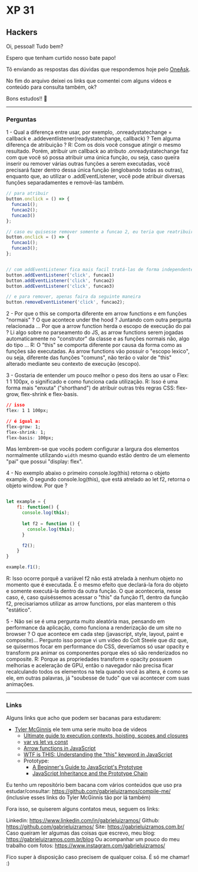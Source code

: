 # XP 31
## Hackers

Oi, pessoal! Tudo bem?

Espero que tenham curtido nosso bate papo!

Tô enviando as respostas das dúvidas que respondemos hoje pelo [OneAsk](https://join.oneask.ml/e/duvidas-st1-xp31-hacker/5e5ffb12b08cfb561728b3b5).

No fim do arquivo deixei os links que comentei com alguns vídeos e conteúdo para consulta também, ok?

Bons estudos!! 🚀

---

### Perguntas

1 - Qual a diferença entre usar, por exemplo, .onreadystatechange = callback e .addeventlistener(readystatechange, callback) ? Tem alguma diferença de atribuição ?
R: Com os dois você consgue atingir o mesmo resultado.
Porém, atribuir um callback ao atributo .onreadystatechange faz com que você só possa atribuir uma única função, ou seja, caso queira inserir ou remover várias outras funções a serem executadas, você precisará fazer dentro dessa única função (englobando todas as outras), enquanto que, ao utilizar o .addEventListener, você pode atribuir diversas funções separadamentes e removê-las também.

```js
// para atribuir
button.onclick = () => {
  funcao1();
  funcao2();
  funcao3()
};

// caso eu quisesse remover somente a funcao 2, eu teria que reatribuir toda a funcao novamente
button.onclick = () => {
  funcao1();
  funcao3();
};


// com addEventListener fica mais facil tratá-las de forma independente
button.addEventListener('click', funcao1)
button.addEventListener('click', funcao2)
button.addEventListener('click', funcao3)

// e para remover, apenas faira da seguinte maneira
button.removeEventListener('click', funcao2);
```

2 - Por que o this se comporta diferente em arrow functions e em funções "normais" ?
    O que acontece under the hood ?
    Juntando com outra pergunta relacionada ... Por que a arrow function herda o escopo de execução do pai ? Li algo sobre no parseamento do JS, as arrow functions serem jogadas automaticamente no "construtor" da classe e as funções normais não, algo do tipo ...
R: O "this" se comporta diferente por causa da forma como as funções são executadas. As arrow functions vão possuir o "escopo lexico", ou seja, diferente das funções "comuns", não terão o valor de "this" alterado mediante seu contexto de execução (escopo).

3 - Gostaria de entender um pouco melhor o peso dos itens ao usar o Flex: 1 1 100px, o significado e como funciona cada utilização.
R: Isso é uma forma mais "enxuta" ("shorthand") de atribuir outras três regras CSS: flex-grow, flex-shrink e flex-basis.
```css
// isso
flex: 1 1 100px;

// é igual a:
flex-grow: 1;
flex-shrink: 1;
flex-basis: 100px;
```

Mas lembrem-se que vocês podem configurar a largura dos elementos normalmente utilizando `width` mesmo quando estão dentro de um elemento "pai" que possui "display: flex".

4 - No exemplo abaixo o primeiro console.log(this) retorna o objeto example.
    O segundo console.log(this), que está atrelado ao let f2, retorna o objeto window.
    Por que ?
```js

let example = {
    f1: function() {
      console.log(this);
      
      let f2 = function () {
        console.log(this);
      }

      f2();
    } 
}

example.f1();
```

R: Isso ocorre porquê a variável f2 não está atrelada à nenhum objeto no momento que é executada. É o mesmo efeito que declará-la fora do objeto e somente executá-la dentro da outra função. O que aconteceria, nesse caso, é, caso quiséssemos acessar o "this" da função f1, dentro da função f2, precisariamos utilizar as arrow functions, por elas manterem o this "estático".

5 - Não sei se é uma pergunta muito aleatória mas, pensando em performance da aplicação, como funciona a renderização de um site no browser ? O que acontece em cada step (javascript, style, layout, paint e composite)... Pergunto isso porque vi um vídeo do Colt Steele que diz que, se quisermos focar em performance do CSS, deveríamos só usar opacity e transform pra animar os componentes porque eles só são renderizados no composite.
R: Porque as propriedades transform e opacity possuem melhorias e aceleração de GPU, então o navegador não precisa ficar recalculando todos os elementos na tela quando você às altera, é como se ele, em outras palavras, já "soubesse de tudo" que vai acontecer com suas animações.

---

### Links
Alguns links que acho que podem ser bacanas para estudarem:

- [Tyler McGinnis](https://tylermcginnis.com/) ele tem uma serie muito boa de videos
    - [Ultimate guide to execution contexts, hoisting, scopes and closures](https://tylermcginnis.com/ultimate-guide-to-execution-contexts-hoisting-scopes-and-closures-in-javascript/)
    - [var vs let vs const](https://www.youtube.com/watch?v=6vBYfLCE9-Q)
    - [Arrow functions in JavaScript](https://www.youtube.com/watch?v=dB1KA-yz65s)
    - [WTF is THIS: Understanding the "this" keyword in JavaScript](https://www.youtube.com/watch?v=zE9iro4r918)
    - Prototype:
        - [A Beginner's Guide to JavaScript's Prototype](https://www.youtube.com/watch?v=XskMWBXNbp0)
        - [JavaScript Inheritance and the Prototype Chain](https://www.youtube.com/watch?v=MiKdRJc4ooE)

Eu tenho um repositório bem bacana com vários conteúdos que uso pra estudar/consultar: https://github.com/gabrieluizramos/compile-me/ (inclusive esses links do Tyler McGinnis tão por lá também)

Fora isso, se quiserem alguns contatos meus, seguem os links:

Linkedin: https://www.linkedin.com/in/gabrieluizramos/
Github: https://github.com/gabrieluizramos/
Site: https://gabrieluizramos.com.br/
Caso queiram ler algumas das coisas que escrevo, meu blog: https://gabrieluizramos.com.br/blog
Ou acompanhar um pouco do meu trabalho com fotos: https://www.instagram.com/gabrieluizramos/

Fico super à disposição caso precisem de qualquer coisa. É só me chamar! :)